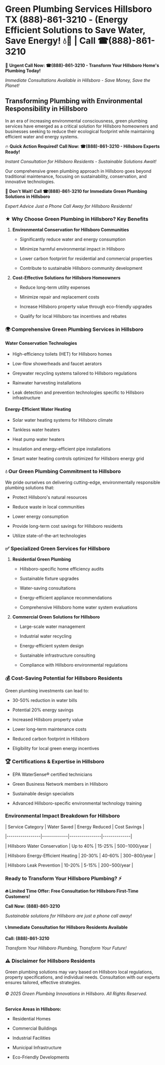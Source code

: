 # Green Plumbing Services Hillsboro TX (888)-861-3210 - (Energy Efficient Solutions to Save Water, Save Energy! 💧🌿 | Call ☎(888)-861-3210

🚨 **Urgent Call Now: ☎(888)-861-3210 - Transform Your Hillsboro Home's Plumbing Today!**
*Immediate Consultations Available in Hillsboro - Save Money, Save the Planet!*

## Transforming Plumbing with Environmental Responsibility in Hillsboro

In an era of increasing environmental consciousness, green plumbing services have emerged as a critical solution for Hillsboro homeowners and businesses seeking to reduce their ecological footprint while maintaining efficient water and energy systems. 

🔥 **Quick Action Required! Call Now: ☎(888)-861-3210 - Hillsboro Experts Ready!**
*Instant Consultation for Hillsboro Residents - Sustainable Solutions Await!*

Our comprehensive green plumbing approach in Hillsboro goes beyond traditional maintenance, focusing on sustainability, conservation, and innovative technologies.

🚨 **Don't Wait! Call ☎(888)-861-3210 for Immediate Green Plumbing Solutions in Hillsboro**
*Expert Advice Just a Phone Call Away for Hillsboro Residents!*

### ★ Why Choose Green Plumbing in Hillsboro? Key Benefits

1. **Environmental Conservation for Hillsboro Communities** 
   - Significantly reduce water and energy consumption
   - Minimize harmful environmental impact in Hillsboro
   - Lower carbon footprint for residential and commercial properties
   - Contribute to sustainable Hillsboro community development

2. **Cost-Effective Solutions for Hillsboro Homeowners** 
   - Reduce long-term utility expenses
   - Minimize repair and replacement costs
   - Increase Hillsboro property value through eco-friendly upgrades
   - Qualify for local Hillsboro tax incentives and rebates

### 🌍 Comprehensive Green Plumbing Services in Hillsboro

#### Water Conservation Technologies
- High-efficiency toilets (HET) for Hillsboro homes
- Low-flow showerheads and faucet aerators
- Greywater recycling systems tailored to Hillsboro regulations
- Rainwater harvesting installations
- Leak detection and prevention technologies specific to Hillsboro infrastructure

#### Energy-Efficient Water Heating
- Solar water heating systems for Hillsboro climate
- Tankless water heaters
- Heat pump water heaters
- Insulation and energy-efficient pipe installations
- Smart water heating controls optimized for Hillsboro energy grid

### 💧 Our Green Plumbing Commitment to Hillsboro

We pride ourselves on delivering cutting-edge, environmentally responsible plumbing solutions that:
- Protect Hillsboro's natural resources
- Reduce waste in local communities
- Lower energy consumption
- Provide long-term cost savings for Hillsboro residents
- Utilize state-of-the-art technologies

### ✅ Specialized Green Services for Hillsboro

1. **Residential Green Plumbing**
   - Hillsboro-specific home efficiency audits
   - Sustainable fixture upgrades
   - Water-saving consultations
   - Energy-efficient appliance recommendations
   - Comprehensive Hillsboro home water system evaluations

2. **Commercial Green Solutions for Hillsboro**
   - Large-scale water management
   - Industrial water recycling
   - Energy-efficient system design
   - Sustainable infrastructure consulting
   - Compliance with Hillsboro environmental regulations

### 💰 Cost-Saving Potential for Hillsboro Residents

Green plumbing investments can lead to:
- 30-50% reduction in water bills
- Potential 20% energy savings
- Increased Hillsboro property value
- Lower long-term maintenance costs
- Reduced carbon footprint in Hillsboro
- Eligibility for local green energy incentives

### 🏆 Certifications & Expertise in Hillsboro

- EPA WaterSense® certified technicians
- Green Business Network members in Hillsboro
- Sustainable design specialists
- Advanced Hillsboro-specific environmental technology training

### Environmental Impact Breakdown for Hillsboro

| Service Category | Water Saved | Energy Reduced | Cost Savings |
|-----------------|-------------|----------------|--------------|
| Hillsboro Water Conservation | Up to 40% | 15-25% | $500-$1000/year |
| Hillsboro Energy-Efficient Heating | 20-30% | 40-60% | $300-$800/year |
| Hillsboro Leak Prevention | 10-20% | 5-15% | $200-$500/year |

### Ready to Transform Your Hillsboro Plumbing? ⚡

**🔥 Limited Time Offer: Free Consultation for Hillsboro First-Time Customers!**

**Call Now: (888)-861-3210**
*Sustainable solutions for Hillsboro are just a phone call away!*

#### 📞 Immediate Consultation for Hillsboro Residents Available

**Call: (888)-861-3210**
*Transform Your Hillsboro Plumbing, Transform Your Future!*

### ⚠️ Disclaimer for Hillsboro Residents

Green plumbing solutions may vary based on Hillsboro local regulations, property specifications, and individual needs. Consultation with our experts ensures tailored, effective strategies.

###### © 2025 Green Plumbing Innovations in Hillsboro. All Rights Reserved.

**Service Areas in Hillsboro:** 
- Residential Homes
- Commercial Buildings
- Industrial Facilities
- Municipal Infrastructure
- Eco-Friendly Developments